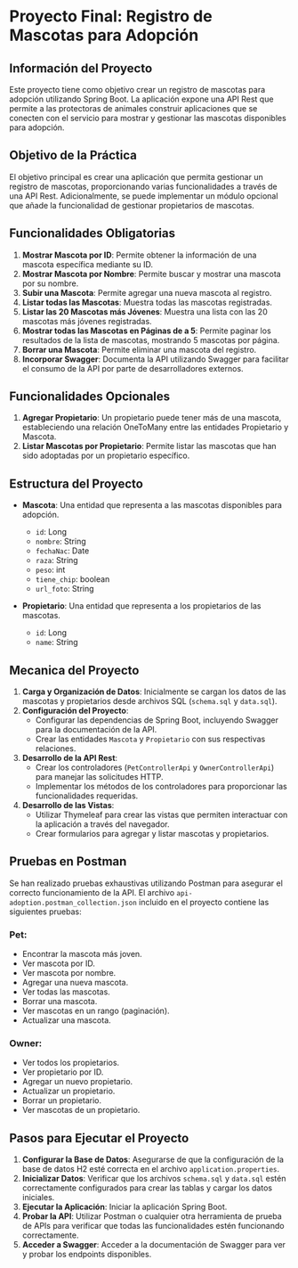 # Proyecto Final: Registro de Mascotas para Adopción

## Información del Proyecto
Este proyecto tiene como objetivo crear un registro de mascotas para adopción utilizando Spring Boot. La aplicación expone una API Rest que permite a las protectoras de animales construir aplicaciones que se conecten con el servicio para mostrar y gestionar las mascotas disponibles para adopción.

## Objetivo de la Práctica
El objetivo principal es crear una aplicación que permita gestionar un registro de mascotas, proporcionando varias funcionalidades a través de una API Rest. Adicionalmente, se puede implementar un módulo opcional que añade la funcionalidad de gestionar propietarios de mascotas.

## Funcionalidades Obligatorias
1. **Mostrar Mascota por ID**: Permite obtener la información de una mascota específica mediante su ID.
2. **Mostrar Mascota por Nombre**: Permite buscar y mostrar una mascota por su nombre.
3. **Subir una Mascota**: Permite agregar una nueva mascota al registro.
4. **Listar todas las Mascotas**: Muestra todas las mascotas registradas.
5. **Listar las 20 Mascotas más Jóvenes**: Muestra una lista con las 20 mascotas más jóvenes registradas.
6. **Mostrar todas las Mascotas en Páginas de a 5**: Permite paginar los resultados de la lista de mascotas, mostrando 5 mascotas por página.
7. **Borrar una Mascota**: Permite eliminar una mascota del registro.
8. **Incorporar Swagger**: Documenta la API utilizando Swagger para facilitar el consumo de la API por parte de desarrolladores externos.

## Funcionalidades Opcionales
1. **Agregar Propietario**: Un propietario puede tener más de una mascota, estableciendo una relación OneToMany entre las entidades Propietario y Mascota.
2. **Listar Mascotas por Propietario**: Permite listar las mascotas que han sido adoptadas por un propietario específico.

## Estructura del Proyecto
- **Mascota**: Una entidad que representa a las mascotas disponibles para adopción.
  - `id`: Long
  - `nombre`: String
  - `fechaNac`: Date
  - `raza`: String
  - `peso`: int
  - `tiene_chip`: boolean
  - `url_foto`: String

- **Propietario**: Una entidad que representa a los propietarios de las mascotas.
  - `id`: Long
  - `name`: String

## Mecanica del Proyecto
1. **Carga y Organización de Datos**: Inicialmente se cargan los datos de las mascotas y propietarios desde archivos SQL (`schema.sql` y `data.sql`).
2. **Configuración del Proyecto**: 
   - Configurar las dependencias de Spring Boot, incluyendo Swagger para la documentación de la API.
   - Crear las entidades `Mascota` y `Propietario` con sus respectivas relaciones.
3. **Desarrollo de la API Rest**:
   - Crear los controladores (`PetControllerApi` y `OwnerControllerApi`) para manejar las solicitudes HTTP.
   - Implementar los métodos de los controladores para proporcionar las funcionalidades requeridas.
4. **Desarrollo de las Vistas**:
   - Utilizar Thymeleaf para crear las vistas que permiten interactuar con la aplicación a través del navegador.
   - Crear formularios para agregar y listar mascotas y propietarios.

## Pruebas en Postman
Se han realizado pruebas exhaustivas utilizando Postman para asegurar el correcto funcionamiento de la API. El archivo `api-adoption.postman_collection.json` incluido en el proyecto contiene las siguientes pruebas:

### Pet:
- Encontrar la mascota más joven.
- Ver mascota por ID.
- Ver mascota por nombre.
- Agregar una nueva mascota.
- Ver todas las mascotas.
- Borrar una mascota.
- Ver mascotas en un rango (paginación).
- Actualizar una mascota.

### Owner:
- Ver todos los propietarios.
- Ver propietario por ID.
- Agregar un nuevo propietario.
- Actualizar un propietario.
- Borrar un propietario.
- Ver mascotas de un propietario.

## Pasos para Ejecutar el Proyecto
1. **Configurar la Base de Datos**: Asegurarse de que la configuración de la base de datos H2 esté correcta en el archivo `application.properties`.
2. **Inicializar Datos**: Verificar que los archivos `schema.sql` y `data.sql` estén correctamente configurados para crear las tablas y cargar los datos iniciales.
3. **Ejecutar la Aplicación**: Iniciar la aplicación Spring Boot.
4. **Probar la API**: Utilizar Postman o cualquier otra herramienta de prueba de APIs para verificar que todas las funcionalidades estén funcionando correctamente.
5. **Acceder a Swagger**: Acceder a la documentación de Swagger para ver y probar los endpoints disponibles.